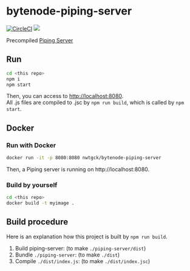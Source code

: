 # bytenode-piping-server
[![CircleCI](https://circleci.com/gh/nwtgck/bytenode-piping-server.svg?style=shield)](https://circleci.com/gh/nwtgck/bytenode-piping-server) [![](https://images.microbadger.com/badges/image/nwtgck/bytenode-piping-server.svg)](https://microbadger.com/images/nwtgck/bytenode-piping-server "Get your own image badge on microbadger.com")

Precompiled [Piping Server](https://github.com/nwtgck/piping-server)

## Run

```bash
cd <this repo>
npm i
npm start
```

Then, you can access to <http://localhost:8080>.  
All .js files are compiled to .jsc by `npm run build`, which is called by `npm start`.


## Docker

### Run with Docker

```bash
docker run -it -p 8080:8080 nwtgck/bytenode-piping-server
```

Then, a Piping server is running on http://localhost:8080.

### Build by yourself

```bash
cd <this repo>
docker build -t myimage .
```

## Build procedure

Here is an explanation how this project is built by `npm run build`.

1. Build piping-server: (to make `./piping-server/dist`)
1. Bundle `./piping-server`: (to make `./dist`)
1. Compile `./dist/index.js`: (to make `./dist/index.jsc`)
